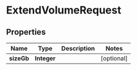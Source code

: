 

# ExtendVolumeRequest


## Properties

| Name | Type | Description | Notes |
|------------ | ------------- | ------------- | -------------|
|**sizeGb** | **Integer** |  |  [optional] |



